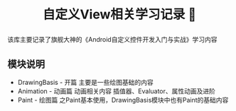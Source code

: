 # <p align="center"> 自定义View相关学习记录 🐽</p>

该库主要记录了旗舰大神的《Android自定义控件开发入门与实战》学习内容

## 模块说明

* DrawingBasis - 开篇 主要是一些绘图基础的内容
* Animation    - 动画篇 动画相关内容 插值器、Evaluator、属性动画及进阶
* Paint        - 绘图篇 之Paint基本使用，DrawingBasis模块中也有Paint的基础内容